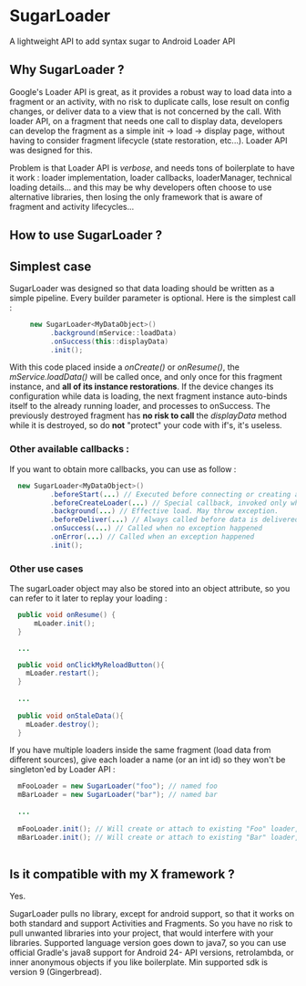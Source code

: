 # SugarLoader
A lightweight API to add syntax sugar to Android Loader API

## Why SugarLoader ?
Google's Loader API is great, as it provides a robust way to load data into a fragment or an activity, with no risk 
to duplicate calls, lose result on config changes, or deliver data to a view that is not concerned by the call.
With loader API, on a fragment that needs one call to display data, developers can develop the fragment as a simple 
init -> load -> display page, without having to consider fragment lifecycle (state restoration, etc...). Loader API was designed
for this.

Problem is that Loader API is *verbose*, and needs tons of boilerplate to have it work : loader implementation, loader callbacks, 
loaderManager, technical loading details... and this may be why developers often choose to use alternative libraries, then losing 
the only framework that is aware of fragment and activity lifecycles...

## How to use SugarLoader ?

## Simplest case
SugarLoader was designed so that data loading should be written as a simple pipeline. Every builder parameter is optional.
Here is the simplest call :
```java
     new SugarLoader<MyDataObject>()
          .background(mService::loadData)
          .onSuccess(this::displayData)
          .init();
```
With this code placed inside a *onCreate()* or *onResume()*, the *mService.loadData()* will be called once, and only once for 
this fragment instance, and **all of its instance restorations**. If the device changes its configuration while data is loading, 
the next fragment instance auto-binds itself to the already running loader, and processes to onSuccess. The previously destroyed 
fragment has **no risk to call** the *displayData* method while it is destroyed, so do **not** "protect" your code with if's, 
it's useless.

### Other available callbacks :
If you want to obtain more callbacks, you can use as follow :
```java
  new SugarLoader<MyDataObject>()
          .beforeStart(...) // Executed before connecting or creating a loader (display a progress bar, hide a view...) 
          .beforeCreateLoader(...) // Special callback, invoked only when a loader is effectively created (e.g. log loader effective creation)
          .background(...) // Effective load. May throw exception.
          .beforeDeliver(...) // Always called before data is delivered, however result is success or failure. Use it to hide the progress bar for example.
          .onSuccess(...) // Called when no exception happened
          .onError(...) // Called when an exception happened
          .init();
```

### Other use cases
The sugarLoader object may also be stored into an object attribute, so you can refer to it later to replay your loading :
```java
  public void onResume() {
      mLoader.init();
  }

  ...

  public void onClickMyReloadButton(){
    mLoader.restart();
  }
  
  ...
  
  public void onStaleData(){
    mLoader.destroy();
  }
```

If you have multiple loaders inside the same fragment (load data from different sources), give each loader a name (or an int id) so they 
won't be singleton'ed by Loader API :
```java
  mFooLoader = new SugarLoader("foo"); // named foo
  mBarLoader = new SugarLoader("bar"); // named bar
  
  ...
  
  mFooLoader.init(); // Will create or attach to existing "Foo" loader, with no risk to attach to "Bar" Loader
  mBarLoader.init(); // Will create or attach to existing "Bar" loader, with no risk to attach to "Foo" Loader
  
```

## Is it compatible with my X framework ?
Yes. 

SugarLoader pulls no library, except for android support, so that it works on both standard and support Activities and 
Fragments. So you have no risk to pull unwanted libraries into your project, that would interfere with your libraries.
Supported language version goes down to java7, so you can use official Gradle's java8 support for Android 24- API versions, 
retrolambda, or inner anonymous objects if you like boilerplate.
Min supported sdk is version 9 (Gingerbread).
